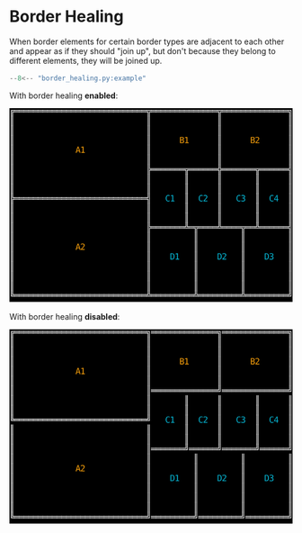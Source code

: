 # Border Healing

When border elements for certain border types are adjacent to each other and appear as if they
should "join up", but don't because they belong to different elements, they will be joined up.

```python
--8<-- "border_healing.py:example"
```

With border healing **enabled**:

![Border Healing Enabled](../assets/border-healing-on.svg)

With border healing **disabled**:

![Border Healing Disabled](../assets/border-healing-off.svg)
